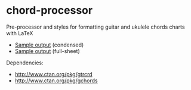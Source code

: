 # chord-processor

Pre-processor and styles for formatting guitar and ukulele chords charts with LaTeX 

* [Sample output](https://dl.dropboxusercontent.com/u/3286618/sample.pdf) (condensed) 
* [Sample output](https://dl.dropboxusercontent.com/u/3286618/sample-full.pdf) (full-sheet) 

Dependencies:
 * http://www.ctan.org/pkg/gtrcrd
 * http://www.ctan.org/pkg/gchords
